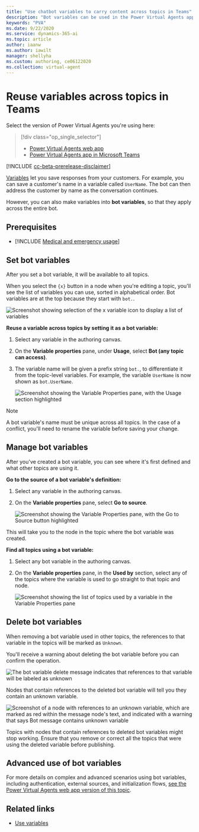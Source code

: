 ```yaml
---
title: "Use chatbot variables to carry content across topics in Teams"
description: "Bot variables can be used in the Power Virtual Agents app in Teams to store and retrieve information across multiple topics within the same bot."
keywords: "PVA"
ms.date: 9/22/2020
ms.service: dynamics-365-ai
ms.topic: article
author: iaanw
ms.author: iawilt
manager: shellyha
ms.custom: authoring, ce06122020
ms.collection: virtual-agent
---
```


# Reuse variables across topics in Teams

Select the version of Power Virtual Agents you're using here:

> [!div class="op_single_selector"]
> - [Power Virtual Agents web app](../authoring-variables-bot.md)
> - [Power Virtual Agents app in Microsoft Teams](authoring-variables-bot-teams.md)

[!INCLUDE [cc-beta-prerelease-disclaimer](includes/cc-beta-prerelease-disclaimer-teams.md)]

[Variables](authoring-variables-teams.md) let you save responses from your customers. For example, you can save a customer's name in a variable called `UserName`. The bot can then address the customer by name as the conversation continues.

However, you can also make variables into **bot variables**, so that they apply across the entire bot.


## Prerequisites

- [!INCLUDE [Medical and emergency usage](includes/pva-usage-limitations-teams.md)] 

## Set bot variables

After you set a bot variable, it will be available to all topics. 

When you select the `{x}` button in a node when you're editing a topic, you'll see the list of variables you can use, sorted in alphabetical order. Bot variables are at the top because they start with `bot.`.

![Screenshot showing selection of the x variable icon to display a list of variables](media/bot-variable-message-teams.png "Screenshot showing selection of the x variable icon to display a list of variables")


**Reuse a variable across topics by setting it as a bot variable:**

1. Select any variable in the authoring canvas.

1. On the **Variable properties** pane, under **Usage**, select **Bot (any topic can access)**.

1. The variable name will be given a prefix string `bot.`, to differentiate it from the topic-level variables. For example, the variable `UserName` is now shown as `bot.UserName`. 

    ![Screenshot showing the Variable Properties pane, with the Usage section highlighted](media/bot-variable-set-teams.png "Screenshot showing the Variable Properties pane, with the Usage section highlighted")
 
>[!NOTE]
>A bot variable's name must be unique across all topics. In the case of a conflict, you'll need to rename the variable before saving your change. 

## Manage bot variables

After you've created a bot variable, you can see where it's first defined and what other topics are using it. 

**Go to the source of a bot variable's definition:**

1. Select any variable in the authoring canvas.

1. On the **Variable properties** pane, select **Go to source**. 

    ![Screenshot showing the Variable Properties pane, with the Go to Source button highlighted](media/bot-variable-source-teams.png "Screenshot showing the Variable Properties pane, with the Go to Source button highlighted")
 
This will take you to the node in the topic where the bot variable was created. 

**Find all topics using a bot variable:**

1. Select any bot variable in the authoring canvas.

1. On the **Variable properties** pane, in the **Used by** section, select any of the topics where the variable is used to go straight to that topic and node. 

    ![Screenshot showing the list of topics used by a variable in the Variable Properties pane](media/bot-variable-used-by-teams.png "Screenshot showing the list of topics used by a variable in the Variable Properties pane")
 
## Delete bot variables

When removing a bot variable used in other topics, the references to that variable in the topics will be marked as `Unknown`. 

You'll receive a warning about deleting the bot variable before you can confirm the operation.

![The bot variable delete message indicates that references to that variable will be labeled as unknown](media/bot-variable-delete-teams.png "The bot variable delete message indicates that references to that variable will be labeled as unknown")
  
Nodes that contain references to the deleted bot variable will tell you they contain an unknown variable. 

![Screenshot of a node with references to an unknown variable, which are marked as red within the message node's text, and indicated with a warning that says Bot message contains unknown variable](media/bot-variable-unknown-node-teams.png "Screenshot of a node with references to an unknown variable, which are marked as red within the message node's text, and indicated with a warning that says Bot message contains unknown variable]")


Topics with nodes that contain references to deleted bot variables might stop working. Ensure that you remove or correct all the topics that were using the deleted variable before publishing.

## Advanced use of bot variables

For more details on complex and advanced scenarios using bot variables, including authentication, external sources, and initialization flows, [see the Power Virtual Agents web app version of this topic](../authoring-variables-bot.md).

## Related links

- [Use variables](authoring-variables-teams.md)

